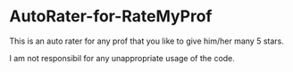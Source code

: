 # AutoRater-for-RateMyProf
This is an auto rater for any prof that you like to give him/her many 5 stars.

I am not responsibil for any unappropriate usage of the code.
